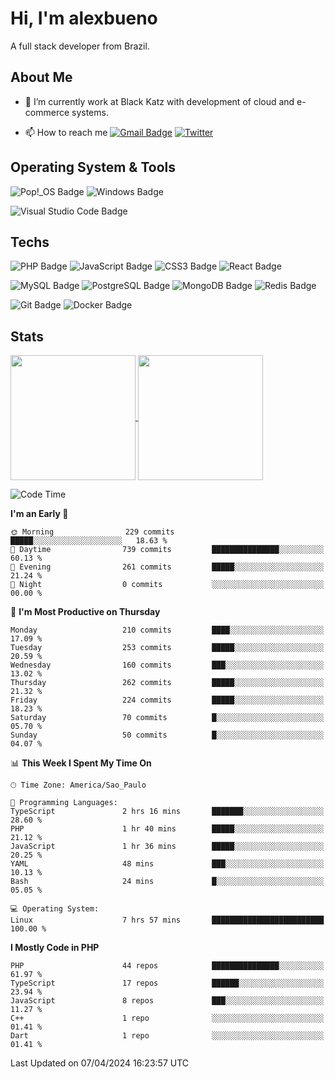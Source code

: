 # Hi, I'm alexbueno

A full stack developer from Brazil.

## About Me

- 🌱 I’m currently work at Black Katz with development of cloud and e-commerce systems.

- 📫 How to reach me [![Gmail Badge](https://img.shields.io/badge/-gmail-c14438?style=for-the-badge&logo=Gmail&logoColor=ffffff)](mailto:alexsandrofbueno@gmail.com) [![Twitter](https://img.shields.io/badge/twitter-1DA1F2.svg?style=for-the-badge&logo=twitter&logoColor=ffffff)](https://twitter.com/Alex_Bueno_7)

## Operating System & Tools

![Pop!_OS Badge](https://img.shields.io/badge/Pop!__OS-48B9C7?logo=popos&logoColor=fff&style=flat)
![Windows Badge](https://img.shields.io/badge/Windows-0078D6?logo=windows&logoColor=fff&style=flat)

![Visual Studio Code Badge](https://img.shields.io/badge/Visual%20Studio%20Code-007ACC?logo=visualstudiocode&logoColor=fff&style=flat)

## Techs

![PHP Badge](https://img.shields.io/badge/PHP-777BB4?logo=php&logoColor=fff&style=flat)
![JavaScript Badge](https://img.shields.io/badge/JavaScript-F7DF1E?logo=javascript&logoColor=000&style=flat)
![CSS3 Badge](https://img.shields.io/badge/CSS3-1572B6?logo=css3&logoColor=fff&style=flat)
![React Badge](https://img.shields.io/badge/React-61DAFB?logo=react&logoColor=000&style=flat)

![MySQL Badge](https://img.shields.io/badge/MySQL-4479A1?logo=mysql&logoColor=fff&style=flat)
![PostgreSQL Badge](https://img.shields.io/badge/PostgreSQL-4169E1?logo=postgresql&logoColor=fff&style=flat)
![MongoDB Badge](https://img.shields.io/badge/MongoDB-47A248?logo=mongodb&logoColor=fff&style=flat)
![Redis Badge](https://img.shields.io/badge/Redis-DC382D?logo=redis&logoColor=fff&style=flat)

![Git Badge](https://img.shields.io/badge/Git-F05032?logo=git&logoColor=fff&style=flat)
![Docker Badge](https://img.shields.io/badge/Docker-2496ED?logo=docker&logoColor=fff&style=flat)


## Stats

<a href="https://github.com/anuraghazra/github-readme-stats">
  <img height=200 align="center" src="https://github-readme-stats.vercel.app/api?username=alexbueno7&theme=dark" />
</a>
<a href="https://github.com/anuraghazra/convoychat">
  <img height=200 align="center" src="https://github-readme-stats.vercel.app/api/top-langs?username=alexbueno7&layout=compact&langs_count=8&card_width=320&theme=dark" />
</a>

<!--START_SECTION:waka-->
![Code Time](http://img.shields.io/badge/Code%20Time-922%20hrs%202%20mins-blue)

**I'm an Early 🐤** 

```text
🌞 Morning                229 commits         █████░░░░░░░░░░░░░░░░░░░░   18.63 % 
🌆 Daytime                739 commits         ███████████████░░░░░░░░░░   60.13 % 
🌃 Evening                261 commits         █████░░░░░░░░░░░░░░░░░░░░   21.24 % 
🌙 Night                  0 commits           ░░░░░░░░░░░░░░░░░░░░░░░░░   00.00 % 
```
📅 **I'm Most Productive on Thursday** 

```text
Monday                   210 commits         ████░░░░░░░░░░░░░░░░░░░░░   17.09 % 
Tuesday                  253 commits         █████░░░░░░░░░░░░░░░░░░░░   20.59 % 
Wednesday                160 commits         ███░░░░░░░░░░░░░░░░░░░░░░   13.02 % 
Thursday                 262 commits         █████░░░░░░░░░░░░░░░░░░░░   21.32 % 
Friday                   224 commits         █████░░░░░░░░░░░░░░░░░░░░   18.23 % 
Saturday                 70 commits          █░░░░░░░░░░░░░░░░░░░░░░░░   05.70 % 
Sunday                   50 commits          █░░░░░░░░░░░░░░░░░░░░░░░░   04.07 % 
```


📊 **This Week I Spent My Time On** 

```text
🕑︎ Time Zone: America/Sao_Paulo

💬 Programming Languages: 
TypeScript               2 hrs 16 mins       ███████░░░░░░░░░░░░░░░░░░   28.60 % 
PHP                      1 hr 40 mins        █████░░░░░░░░░░░░░░░░░░░░   21.12 % 
JavaScript               1 hr 36 mins        █████░░░░░░░░░░░░░░░░░░░░   20.25 % 
YAML                     48 mins             ███░░░░░░░░░░░░░░░░░░░░░░   10.13 % 
Bash                     24 mins             █░░░░░░░░░░░░░░░░░░░░░░░░   05.05 % 

💻 Operating System: 
Linux                    7 hrs 57 mins       █████████████████████████   100.00 % 
```

**I Mostly Code in PHP** 

```text
PHP                      44 repos            ███████████████░░░░░░░░░░   61.97 % 
TypeScript               17 repos            ██████░░░░░░░░░░░░░░░░░░░   23.94 % 
JavaScript               8 repos             ███░░░░░░░░░░░░░░░░░░░░░░   11.27 % 
C++                      1 repo              ░░░░░░░░░░░░░░░░░░░░░░░░░   01.41 % 
Dart                     1 repo              ░░░░░░░░░░░░░░░░░░░░░░░░░   01.41 % 
```




 Last Updated on 07/04/2024 16:23:57 UTC
<!--END_SECTION:waka-->
